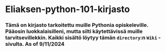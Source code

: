 # Eliaksen-python-101-kirjasto

### Tämä on kirjasto tarkoitettu muille Pythonia opiskeleville. Pääosin luokkalaisilleni, mutta silti käytettävissä muille tarvitsevillekkin. Kaikki sisältö löytyy tämän `directory`:n `Wiki` - sivulta. As of 9/11/2024
